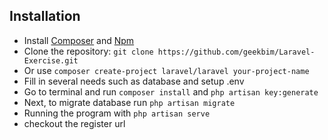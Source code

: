 ## Installation

* Install [Composer](https://getcomposer.org/download) and [Npm](https://nodejs.org/en/download)
* Clone the repository: `git clone https://github.com/geekbim/Laravel-Exercise.git`
* Or use `composer create-project laravel/laravel your-project-name`
* Fill in several needs such as database and setup .env
* Go to terminal and run `composer install` and `php artisan key:generate`
* Next, to migrate database run `php artisan migrate`
* Running the program with `php artisan serve`
* checkout the register url
